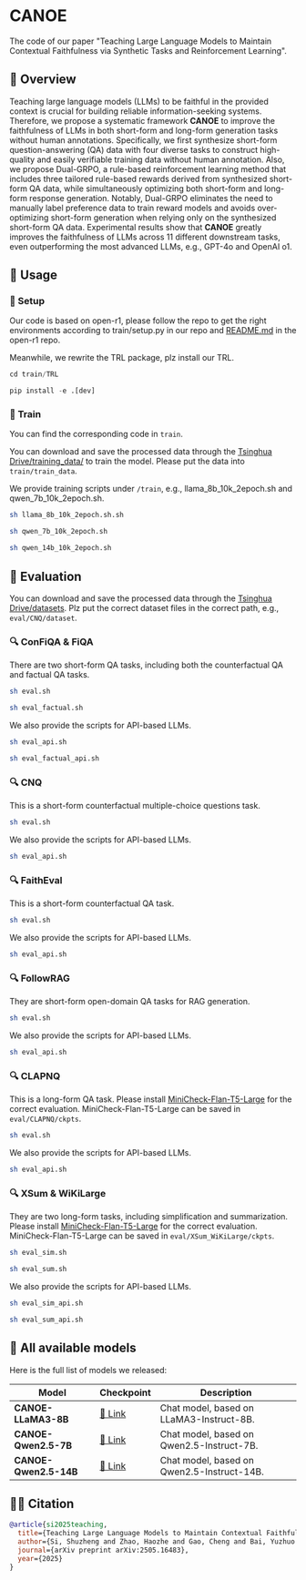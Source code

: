 # CANOE


The code of our paper "Teaching Large Language Models to Maintain Contextual Faithfulness via Synthetic Tasks and Reinforcement Learning".

## 🛶 Overview

Teaching large language models (LLMs) to be faithful in the provided context is crucial for building reliable information-seeking systems. Therefore, we propose a systematic framework **CANOE** to improve the faithfulness of LLMs in both short-form and long-form generation tasks without human annotations. Specifically, we first synthesize short-form question-answering (QA) data with four diverse tasks to construct high-quality and easily verifiable training data without human annotation. Also, we propose Dual-GRPO, a rule-based reinforcement learning method that includes three tailored rule-based rewards derived from synthesized short-form QA data, while simultaneously optimizing both short-form and long-form response generation. Notably, Dual-GRPO eliminates the need to manually label preference data to train reward models and avoids over-optimizing short-form generation when relying only on the synthesized short-form QA data. Experimental results show that **CANOE** greatly improves the faithfulness of LLMs across 11 different downstream tasks, even outperforming the most advanced LLMs, e.g., GPT-4o and OpenAI o1.



## 🎯 Usage

### 🔎 Setup


Our code is based on open-r1, please follow the repo to get the right environments according to train/setup.py in our repo and [README.md](https://github.com/huggingface/open-r1) in the open-r1 repo.

Meanwhile, we rewrite the TRL package, plz install our TRL.


```python
cd train/TRL

pip install -e .[dev]
```


### 📢 Train

You can find the corresponding code in `train`.

You can download and save the processed data through the [Tsinghua Drive/training_data/](https://cloud.tsinghua.edu.cn/d/38ed09b657584c01ae29/) to train the model. Please put the data into `train/train_data`. 


We provide training scripts under `/train`, e.g., llama_8b_10k_2epoch.sh and qwen_7b_10k_2epoch.sh.

```sh
sh llama_8b_10k_2epoch.sh.sh

sh qwen_7b_10k_2epoch.sh

sh qwen_14b_10k_2epoch.sh
```


## 🎲 Evaluation

You can download and save the processed data through the [Tsinghua Drive/datasets](https://cloud.tsinghua.edu.cn/d/38ed09b657584c01ae29/). Plz put the correct dataset files in the correct path, e.g., `eval/CNQ/dataset`.

### 🔍 ConFiQA & FiQA

There are two short-form QA tasks, including both the counterfactual QA and factual QA tasks.

```sh
sh eval.sh

sh eval_factual.sh
```

We also provide the scripts for API-based LLMs.

```sh
sh eval_api.sh

sh eval_factual_api.sh
```

### 🔍 CNQ

This is a short-form counterfactual multiple-choice questions task.

```sh
sh eval.sh
```

We also provide the scripts for API-based LLMs.
```sh
sh eval_api.sh
```

### 🔍 FaithEval

This is a short-form counterfactual QA task.

```sh
sh eval.sh
```

We also provide the scripts for API-based LLMs.
```sh
sh eval_api.sh
```

### 🔍 FollowRAG

They are short-form open-domain QA tasks for RAG generation.

```sh
sh eval.sh
```

We also provide the scripts for API-based LLMs.
```sh
sh eval_api.sh
```

### 🔍 CLAPNQ

This is a long-form QA task. Please install [MiniCheck-Flan-T5-Large](https://github.com/Liyan06/MiniCheck) for the correct evaluation. MiniCheck-Flan-T5-Large can be saved in `eval/CLAPNQ/ckpts`.

```sh
sh eval.sh
```

We also provide the scripts for API-based LLMs.
```sh
sh eval_api.sh
```


### 🔍 XSum & WiKiLarge

They are two long-form tasks, including simplification and summarization.
Please install [MiniCheck-Flan-T5-Large](https://github.com/Liyan06/MiniCheck) for the correct evaluation. MiniCheck-Flan-T5-Large can be saved in `eval/XSum_WiKiLarge/ckpts`.

```sh
sh eval_sim.sh

sh eval_sum.sh
```

We also provide the scripts for API-based LLMs.

```sh
sh eval_sim_api.sh

sh eval_sum_api.sh
```


## 🤖 All available models

Here is the full list of models we released:

|Model|Checkpoint|Description|
|---|---|---|
|**CANOE-LLaMA3-8B**| [🤗 Link](https://huggingface.co/ssz1111/CANOE-LLaMA3-8B) | Chat model, based on LLaMA3-Instruct-8B. |
|**CANOE-Qwen2.5-7B**| [🤗 Link](https://huggingface.co/ssz1111/CANOE-Qwen2.5-7B) | Chat model, based on Qwen2.5-Instruct-7B. |
|**CANOE-Qwen2.5-14B**| [🤗 Link](https://huggingface.co/ssz1111/CANOE-Qwen2.5-14B) | Chat model, based on Qwen2.5-Instruct-14B. |


## ✍🏻 Citation

```bibtex
@article{si2025teaching,
  title={Teaching Large Language Models to Maintain Contextual Faithfulness via Synthetic Tasks and Reinforcement Learning},
  author={Si, Shuzheng and Zhao, Haozhe and Gao, Cheng and Bai, Yuzhuo and Wang, Zhitong and Gao, Bofei and Luo, Kangyang and Li, Wenhao and Huang, Yufei and Chen, Gang and others},
  journal={arXiv preprint arXiv:2505.16483},
  year={2025}
}
```
